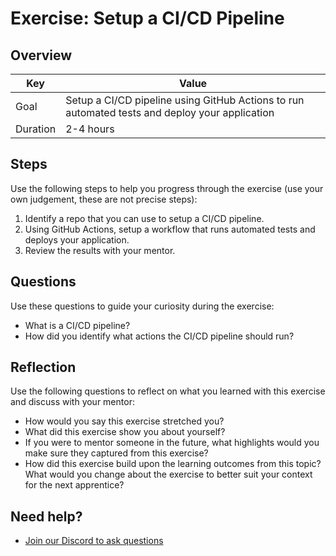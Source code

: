 # Exercise: Setup a CI/CD Pipeline

## Overview

| Key | Value |
| --- | --- |
| Goal | Setup a CI/CD pipeline using GitHub Actions to run automated tests and deploy your application |
| Duration | 2-4 hours |


## Steps

Use the following steps to help you progress through the exercise (use your own judgement, these are not precise steps):

1. Identify a repo that you can use to setup a CI/CD pipeline.
2. Using GitHub Actions, setup a workflow that runs automated tests and deploys your application.
3. Review the results with your mentor.

## Questions

Use these questions to guide your curiosity during the exercise:

- What is a CI/CD pipeline?
- How did you identify what actions the CI/CD pipeline should run?

## Reflection

Use the following questions to reflect on what you learned with this exercise and discuss with your mentor:

- How would you say this exercise stretched you? 
- What did this exercise show you about yourself?
- If you were to mentor someone in the future, what highlights would you make sure they captured from this exercise? 
- How did this exercise build upon the learning outcomes from this topic? What would you change about the exercise to better suit your context for the next apprentice?

## Need help?

- [Join our Discord to ask questions](https://discord.gg/bDVYvG3Czd)
